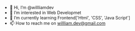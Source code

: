 - 👋 Hi, I’m @willliamdev
- 👀 I’m interested in Web Developmet 
- 🌱 I’m currently learning Frontend['Html', 'CSS', 'Java Script']
- 📫 How to reach me on willliam.dev@gmail.com

<!---
willliamdev/willliamdev is a ✨ special ✨ repository because its `README.md` (this file) appears on your GitHub profile.
You can click the Preview link to take a look at your changes.
--->
